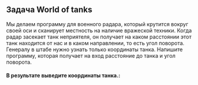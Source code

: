 ## Задача World of tanks
Мы делаем программу для военного радара, который крутится вокруг своей оси
и сканирует местность на наличие вражеской техники.
Когда радар засекает танк неприятеля, он получает на каком расстоянии этот
танк находится от нас и в каком направлении, то есть угол поворота.
Генералу в штабе нужно узнать только координаты танка.
Напишите программу, которая получает на вход расстояние до танка и угол поворота.

#### В результате выведите координаты танка.:
